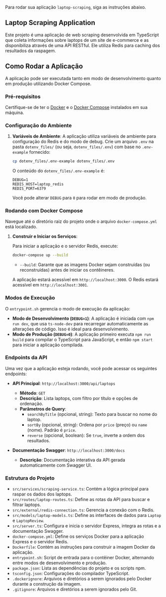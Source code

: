 Para rodar sua aplicação `laptop-scraping`, siga as instruções abaixo.

## Laptop Scraping Application

Este projeto é uma aplicação de web scraping desenvolvida em TypeScript que coleta informações sobre laptops de um site de e-commerce e as disponibiliza através de uma API RESTful. Ele utiliza Redis para caching dos resultados da raspagem.

## Como Rodar a Aplicação

A aplicação pode ser executada tanto em modo de desenvolvimento quanto em produção utilizando Docker Compose.

### Pré-requisitos

Certifique-se de ter o [Docker](https://www.docker.com/get-started/) e o [Docker Compose](https://docs.docker.com/compose/install/) instalados em sua máquina.

### Configuração do Ambiente

1.  **Variáveis de Ambiente**: A aplicação utiliza variáveis de ambiente para configuração do Redis e do modo de debug. Crie um arquivo `.env` na pasta `dotenv_files/` (ou seja, `dotenv_files/.env`) com base no `.env-example` fornecido:

    ```bash
    cp dotenv_files/.env-example dotenv_files/.env
    ```

    O conteúdo do `dotenv_files/.env-example` é:

    ```
    DEBUG=1
    REDIS_HOST=laptop_redis
    REDIS_PORT=6379
    ```

    Você pode alterar `DEBUG` para `0` para rodar em modo de produção.

### Rodando com Docker Compose

Navegue até o diretório raiz do projeto onde o arquivo `docker-compose.yml` está localizado.

1.  **Construir e Iniciar os Serviços**:

    Para iniciar a aplicação e o servidor Redis, execute:

    ```bash
    docker-compose up --build
    ```

      * `--build`: Garante que as imagens Docker sejam construídas (ou reconstruídas) antes de iniciar os contêineres.

    A aplicação estará acessível em `http://localhost:3000`.
    O Redis estará acessível em `http://localhost:3001`.

### Modos de Execução

O `entrypoint.sh` gerencia o modo de execução da aplicação:

  * **Modo de Desenvolvimento (`DEBUG=1`)**:
    A aplicação é iniciada com `npm run dev`, que usa `ts-node-dev` para recarregar automaticamente as alterações de código. Isso é ideal para desenvolvimento.
  * **Modo de Produção (`DEBUG=0`)**:
    A aplicação primeiro executa `npm run build` para compilar o TypeScript para JavaScript, e então `npm start` para iniciar a aplicação compilada.

### Endpoints da API

Uma vez que a aplicação esteja rodando, você pode acessar os seguintes endpoints:

  * **API Principal**: `http://localhost:3000/api/laptops`

      * **Método**: `GET`
      * **Descrição**: Lista laptops, com filtro por título e opções de ordenação.
      * **Parâmetros de Query**:
          * `searchByTitle` (opcional, string): Texto para buscar no nome do laptop.
          * `sortBy` (opcional, string): Ordena por `price` (preço) ou `name` (nome). Padrão é `price`.
          * `reverse` (opcional, boolean): Se `true`, inverte a ordem dos resultados.

  * **Documentação Swagger**: `http://localhost:3000/docs`

      * **Descrição**: Documentação interativa da API gerada automaticamente com Swagger UI.

### Estrutura do Projeto

  * `src/services/scraping-service.ts`: Contém a lógica principal para raspar os dados dos laptops.
  * `src/routes/laptop-routes.ts`: Define as rotas da API para buscar e filtrar laptops.
  * `src/external/redis-connection.ts`: Gerencia a conexão com o Redis.
  * `src/models/laptop-models.ts`: Define as interfaces de dados para `Laptop` e `LaptopReview`.
  * `src/server.ts`: Configura e inicia o servidor Express, integra as rotas e a documentação Swagger.
  * `docker-compose.yml`: Define os serviços Docker para a aplicação Express e o servidor Redis.
  * `Dockerfile`: Contém as instruções para construir a imagem Docker da aplicação.
  * `entrypoint.sh`: Script de entrada para o contêiner Docker, alternando entre modos de desenvolvimento e produção.
  * `package.json`: Lista as dependências do projeto e os scripts npm.
  * `tsconfig.json`: Configurações do compilador TypeScript.
  * `.dockerignore`: Arquivos e diretórios a serem ignorados pelo Docker durante a construção da imagem.
  * `.gitignore`: Arquivos e diretórios a serem ignorados pelo Git.